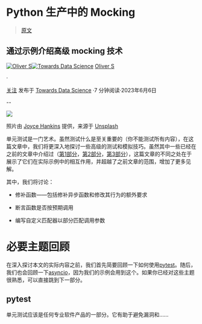 # Python 生产中的 Mocking

> [原文](https://towardsdatascience.com/python-mocking-in-production-1924953c8a14?source=collection_archive---------12-----------------------#2023-06-06)

## 通过示例介绍高级 mocking 技术

[](https://medium.com/@hrmnmichaels?source=post_page-----1924953c8a14--------------------------------)[![Oliver S](../Images/b5ee0fa2d5fb115f62e2e9dfcb92afdd.png)](https://medium.com/@hrmnmichaels?source=post_page-----1924953c8a14--------------------------------)[](https://towardsdatascience.com/?source=post_page-----1924953c8a14--------------------------------)[![Towards Data Science](../Images/a6ff2676ffcc0c7aad8aaf1d79379785.png)](https://towardsdatascience.com/?source=post_page-----1924953c8a14--------------------------------) [Oliver S](https://medium.com/@hrmnmichaels?source=post_page-----1924953c8a14--------------------------------)

·

[关注](https://medium.com/m/signin?actionUrl=https%3A%2F%2Fmedium.com%2F_%2Fsubscribe%2Fuser%2Ff2daf6260cca&operation=register&redirect=https%3A%2F%2Ftowardsdatascience.com%2Fpython-mocking-in-production-1924953c8a14&user=Oliver+S&userId=f2daf6260cca&source=post_page-f2daf6260cca----1924953c8a14---------------------post_header-----------) 发布于 [Towards Data Science](https://towardsdatascience.com/?source=post_page-----1924953c8a14--------------------------------) ·7 分钟阅读·2023年6月6日[](https://medium.com/m/signin?actionUrl=https%3A%2F%2Fmedium.com%2F_%2Fvote%2Ftowards-data-science%2F1924953c8a14&operation=register&redirect=https%3A%2F%2Ftowardsdatascience.com%2Fpython-mocking-in-production-1924953c8a14&user=Oliver+S&userId=f2daf6260cca&source=-----1924953c8a14---------------------clap_footer-----------)

--

[](https://medium.com/m/signin?actionUrl=https%3A%2F%2Fmedium.com%2F_%2Fbookmark%2Fp%2F1924953c8a14&operation=register&redirect=https%3A%2F%2Ftowardsdatascience.com%2Fpython-mocking-in-production-1924953c8a14&source=-----1924953c8a14---------------------bookmark_footer-----------)![](../Images/6901047279e3429013278d75d9027adf.png)

照片由 [Joyce Hankins](https://unsplash.com/@moonshadowpress?utm_source=unsplash&utm_medium=referral&utm_content=creditCopyText) 提供，来源于 [Unsplash](https://unsplash.com/photos/gT5kuls6Y6Q?utm_source=unsplash&utm_medium=referral&utm_content=creditCopyText)

单元测试是一门艺术。虽然测试什么是至关重要的（你不能测试所有内容），在这篇文章中，我们将更深入地探讨一些高级的测试和模拟技巧。虽然其中一些已经在之前的文章中介绍过（[第1部分](https://python.plainenglish.io/unit-testing-with-pytest-5c59cdf89529)，[第2部分](https://levelup.gitconnected.com/mocking-in-python-unit-tests-3567fc77d55a)，[第3部分](https://betterprogramming.pub/parametrizing-fixtures-in-python-ef0a413bbfe4)），这篇文章的不同之处在于展示了它们在实际示例中的相互作用，并超越了之前文章的范围，增加了更多见解。

其中，我们将讨论：

+   修补函数——包括修补异步函数和修改其行为的额外要求

+   断言函数是否按预期调用

+   编写自定义匹配器以部分匹配调用参数

# 必要主题回顾

在深入探讨本文的实际内容之前，我们首先简要回顾一下如何使用[pytest](https://python.plainenglish.io/unit-testing-with-pytest-5c59cdf89529)。随后，我们也会回顾一下[asyncio](https://medium.com/towards-data-science/introduction-to-asyncio-57a5a1290ce0)，因为我们的示例会用到这个。如果你已经对这些主题很熟悉，可以直接跳到下一部分。

## pytest

单元测试应该是任何专业软件产品的一部分。它有助于避免漏洞和……
